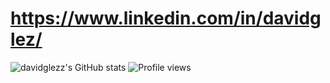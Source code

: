 # https://www.linkedin.com/in/davidglez/



![davidglezz's GitHub stats](https://github-readme-stats.vercel.app/api?username=davidglezz&show_icons=true)
![Profile views](https://komarev.com/ghpvc/?username=davidglezz&color=green)
